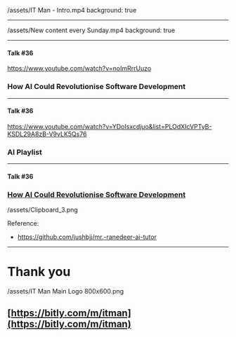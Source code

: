 
/assets/IT Man - Intro.mp4
background: true

---

/assets/New content every Sunday.mp4
background: true

--- 
#### Talk #36
https://www.youtube.com/watch?v=noImRrrUuzo
### How AI Could Revolutionise Software Development

--- 
#### Talk #36
https://www.youtube.com/watch?v=YDoIsxcdjuo&list=PLOdXIcVPTyB-KSDL29A8zB-V9vLK5Qs76
### AI Playlist

---
#### Talk #36
### [How AI Could Revolutionise Software Development](https://gamma.app/docs/How-AI-Could-Revolutionize-Software-Development-modtlo4mt67ki56?mode=doc)

/assets/Clipboard_3.png

Reference: 
- https://github.com/jushbjj/mr.-ranedeer-ai-tutor
---

# Thank you
/assets/IT Man Main Logo 800x600.png
## [https://bitly.com/m/itman](https://bitly.com/m/itman)
